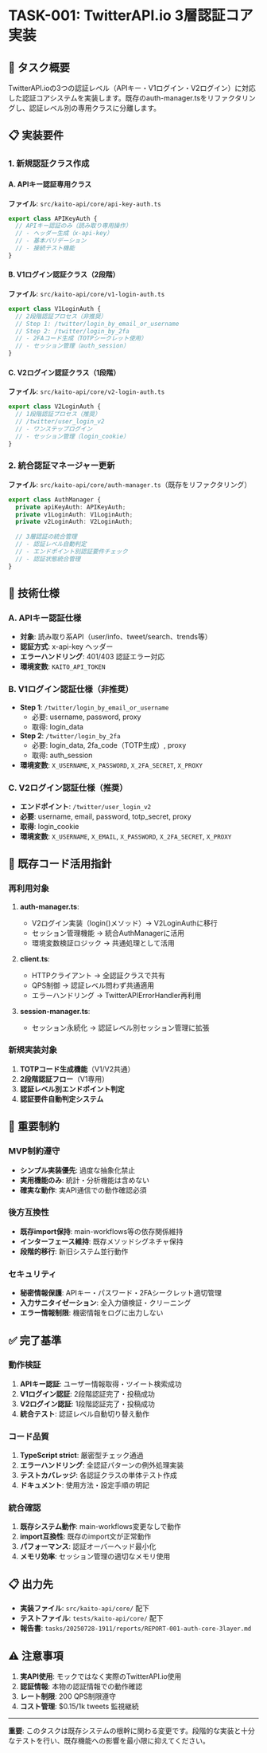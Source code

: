 # TASK-001: TwitterAPI.io 3層認証コア実装

## 🎯 タスク概要

TwitterAPI.ioの3つの認証レベル（APIキー・V1ログイン・V2ログイン）に対応した認証コアシステムを実装します。既存のauth-manager.tsをリファクタリングし、認証レベル別の専用クラスに分離します。

## 📋 実装要件

### 1. 新規認証クラス作成

#### A. APIキー認証専用クラス
**ファイル**: `src/kaito-api/core/api-key-auth.ts`
```typescript
export class APIKeyAuth {
  // APIキー認証のみ（読み取り専用操作）
  // - ヘッダー生成（x-api-key）
  // - 基本バリデーション
  // - 接続テスト機能
}
```

#### B. V1ログイン認証クラス（2段階）
**ファイル**: `src/kaito-api/core/v1-login-auth.ts`
```typescript
export class V1LoginAuth {
  // 2段階認証プロセス（非推奨）
  // Step 1: /twitter/login_by_email_or_username
  // Step 2: /twitter/login_by_2fa
  // - 2FAコード生成（TOTPシークレット使用）
  // - セッション管理（auth_session）
}
```

#### C. V2ログイン認証クラス（1段階）
**ファイル**: `src/kaito-api/core/v2-login-auth.ts`
```typescript
export class V2LoginAuth {
  // 1段階認証プロセス（推奨）
  // /twitter/user_login_v2
  // - ワンステップログイン
  // - セッション管理（login_cookie）
}
```

### 2. 統合認証マネージャー更新

**ファイル**: `src/kaito-api/core/auth-manager.ts`（既存をリファクタリング）
```typescript
export class AuthManager {
  private apiKeyAuth: APIKeyAuth;
  private v1LoginAuth: V1LoginAuth;
  private v2LoginAuth: V2LoginAuth;
  
  // 3層認証の統合管理
  // - 認証レベル自動判定
  // - エンドポイント別認証要件チェック
  // - 認証状態統合管理
}
```

## 🔧 技術仕様

### A. APIキー認証仕様
- **対象**: 読み取り系API（user/info、tweet/search、trends等）
- **認証方式**: x-api-key ヘッダー
- **エラーハンドリング**: 401/403 認証エラー対応
- **環境変数**: `KAITO_API_TOKEN`

### B. V1ログイン認証仕様（非推奨）
- **Step 1**: `/twitter/login_by_email_or_username`
  - 必要: username, password, proxy
  - 取得: login_data
- **Step 2**: `/twitter/login_by_2fa`
  - 必要: login_data, 2fa_code（TOTP生成）, proxy
  - 取得: auth_session
- **環境変数**: `X_USERNAME`, `X_PASSWORD`, `X_2FA_SECRET`, `X_PROXY`

### C. V2ログイン認証仕様（推奨）
- **エンドポイント**: `/twitter/user_login_v2`
- **必要**: username, email, password, totp_secret, proxy
- **取得**: login_cookie
- **環境変数**: `X_USERNAME`, `X_EMAIL`, `X_PASSWORD`, `X_2FA_SECRET`, `X_PROXY`

## 📂 既存コード活用指針

### 再利用対象
1. **auth-manager.ts**: 
   - V2ログイン実装（login()メソッド）→ V2LoginAuthに移行
   - セッション管理機能 → 統合AuthManagerに活用
   - 環境変数検証ロジック → 共通処理として活用

2. **client.ts**:
   - HTTPクライアント → 全認証クラスで共有
   - QPS制御 → 認証レベル問わず共通適用
   - エラーハンドリング → TwitterAPIErrorHandler再利用

3. **session-manager.ts**:
   - セッション永続化 → 認証レベル別セッション管理に拡張

### 新規実装対象
1. **TOTPコード生成機能**（V1/V2共通）
2. **2段階認証フロー**（V1専用）
3. **認証レベル別エンドポイント判定**
4. **認証要件自動判定システム**

## 🚨 重要制約

### MVP制約遵守
- **シンプル実装優先**: 過度な抽象化禁止
- **実用機能のみ**: 統計・分析機能は含めない
- **確実な動作**: 実API通信での動作確認必須

### 後方互換性
- **既存import保持**: main-workflows等の依存関係維持
- **インターフェース維持**: 既存メソッドシグネチャ保持
- **段階的移行**: 新旧システム並行動作

### セキュリティ
- **秘密情報保護**: APIキー・パスワード・2FAシークレット適切管理
- **入力サニタイゼーション**: 全入力値検証・クリーニング
- **エラー情報制限**: 機密情報をログに出力しない

## ✅ 完了基準

### 動作検証
1. **APIキー認証**: ユーザー情報取得・ツイート検索成功
2. **V1ログイン認証**: 2段階認証完了・投稿成功
3. **V2ログイン認証**: 1段階認証完了・投稿成功
4. **統合テスト**: 認証レベル自動切り替え動作

### コード品質
1. **TypeScript strict**: 厳密型チェック通過
2. **エラーハンドリング**: 全認証パターンの例外処理実装
3. **テストカバレッジ**: 各認証クラスの単体テスト作成
4. **ドキュメント**: 使用方法・設定手順の明記

### 統合確認
1. **既存システム動作**: main-workflows変更なしで動作
2. **import互換性**: 既存のimport文が正常動作
3. **パフォーマンス**: 認証オーバーヘッド最小化
4. **メモリ効率**: セッション管理の適切なメモリ使用

## 📋 出力先

- **実装ファイル**: `src/kaito-api/core/` 配下
- **テストファイル**: `tests/kaito-api/core/` 配下
- **報告書**: `tasks/20250728-1911/reports/REPORT-001-auth-core-3layer.md`

## ⚠️ 注意事項

1. **実API使用**: モックではなく実際のTwitterAPI.io使用
2. **認証情報**: 本物の認証情報での動作確認
3. **レート制限**: 200 QPS制限遵守
4. **コスト管理**: $0.15/1k tweets 監視継続

---

**重要**: このタスクは既存システムの根幹に関わる変更です。段階的な実装と十分なテストを行い、既存機能への影響を最小限に抑えてください。
